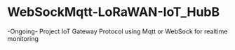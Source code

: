 # WebSockMqtt-LoRaWAN-IoT_HubB
-Ongoing- Project IoT Gateway Protocol using Mqtt or WebSock for realtime monitoring
